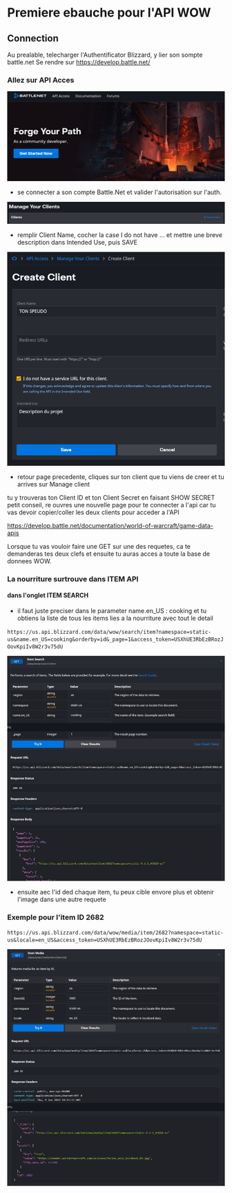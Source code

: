 # Premiere ebauche pour l'API WOW

## Connection


Au prealable, telecharger l'Authentificator Blizzard, y lier son sompte battle.net
Se rendre sur https://develop.battle.net/

### Allez sur API Acces


![connexxion](./images/co-api.png)


-  se connecter a son compte Battle.Net et valider l'autorisation sur l'auth.


![createClient](./images/create.png)


-  remplir Client Name, cocher la case I do not have ... et mettre une breve description dans Intended Use, puis SAVE


![validateClient](./images/validate.png)


-  retour page precedente, cliques sur ton client que tu viens de creer et tu arrives sur Manage client


tu y trouveras ton Client ID et ton Client Secret en faisant SHOW SECRET
petit conseil, re ouvres une nouvelle page pour te connecter a l'api car tu vas devoir copier/coller les deux clients pour acceder a l'API


https://develop.battle.net/documentation/world-of-warcraft/game-data-apis


Lorsque tu vas vouloir faire une GET sur une des requetes, ca te demanderas tes deux clefs et ensuite tu auras acces a toute la base de donnees WOW.


### La nourriture surtrouve dans ITEM API


#### dans l'onglet ITEM SEARCH


-  il faut juste preciser dans le parameter name.en_US : cooking et tu obtiens la liste de tous les items lies a la nourriture avec tout le detail


`https://us.api.blizzard.com/data/wow/search/item?namespace=static-us&name.en_US=cooking&orderby=id&_page=1&access_token=USXhUE3RbEzBRozJOovKpiIv8W2r3v75dU`


![](./images/cooking-request.png)


-  ensuite aec l'id ded chaque item, tu peux cible envore plus et obtenir l'image dans une autre requete


### Exemple pour l'item ID 2682


`https://us.api.blizzard.com/data/wow/media/item/2682?namespace=static-us&locale=en_US&access_token=USXhUE3RbEzBRozJOovKpiIv8W2r3v75dU`


![](./images/id-2682-request.png)
